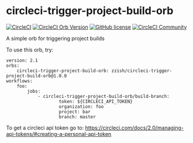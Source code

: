 # circleci-trigger-project-build-orb

[![CircleCI](https://circleci.com/gh/zzish/circleci-trigger-project-build-orb.svg?style=svg)](https://circleci.com/gh/zzish/circleci-trigger-project-build-orb) [![CircleCI Orb Version](https://img.shields.io/badge/endpoint.svg?url=https://badges.circleci.io/orb/zzish/circleci-trigger-project-build-orb)](https://circleci.com/orbs/registry/orb/zzish/circleci-trigger-project-build-orb) [![GitHub license](https://img.shields.io/badge/license-MIT-blue.svg)](https://raw.githubusercontent.com/zzish/circleci-trigger-project-build-orb/master/LICENSE) [![CircleCI Community](https://img.shields.io/badge/community-CircleCI%20Discuss-343434.svg)](https://discuss.circleci.com/c/ecosystem/orbs)

A simple orb for triggering project builds

To use this orb, try:

```
version: 2.1
orbs:
    circleci-trigger-project-build-orb: zzish/circleci-trigger-project-build-orb@1.0.0
workflows:
    foo:
        jobs:
            - circleci-trigger-project-build-orb/build-branch:
                    token: ${CIRCLECI_API_TOKEN}
                    organization: foo
                    project: bar
                    branch: master
```

To get a circleci api token go to:
https://circleci.com/docs/2.0/managing-api-tokens/#creating-a-personal-api-token
